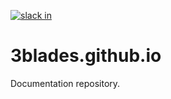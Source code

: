 [![slack in](https://slackin-pypmyuhqds.now.sh/badge.svg)](https://slackin-pypmyuhqds.now.sh/)

# 3blades.github.io
Documentation repository.
